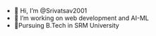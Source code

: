 - 👋 Hi, I’m @Srivatsav2001
- 👀 I’m working on web development and AI-ML
- 🌱Pursuing B.Tech in SRM University


 

<!---
Srivatsav2001/Srivatsav2001 is a ✨ special ✨ repository because its `README.md` (this file) appears on your GitHub profile.
You can click the Preview link to take a look at your changes.
--->
